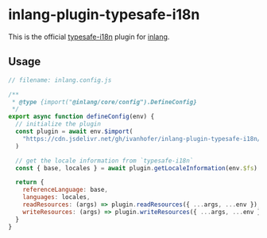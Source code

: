 # inlang-plugin-typesafe-i18n

This is the official [typesafe-i18n](https://github.com/ivanhofer/typesafe-i18n) plugin for [inlang](https://inlang.com).

## Usage

```js
// filename: inlang.config.js

/**
 * @type {import("@inlang/core/config").DefineConfig}
 */
export async function defineConfig(env) {
  // initialize the plugin
  const plugin = await env.$import(
    "https://cdn.jsdelivr.net/gh/ivanhofer/inlang-plugin-typesafe-i18n/dist/index.js"
  )

  // get the locale information from `typesafe-i18n`
  const { base, locales } = await plugin.getLocaleInformation(env.$fs)

  return {
    referenceLanguage: base,
    languages: locales,
    readResources: (args) => plugin.readResources({ ...args, ...env }),
    writeResources: (args) => plugin.writeResources({ ...args, ...env }),
  }
}

```